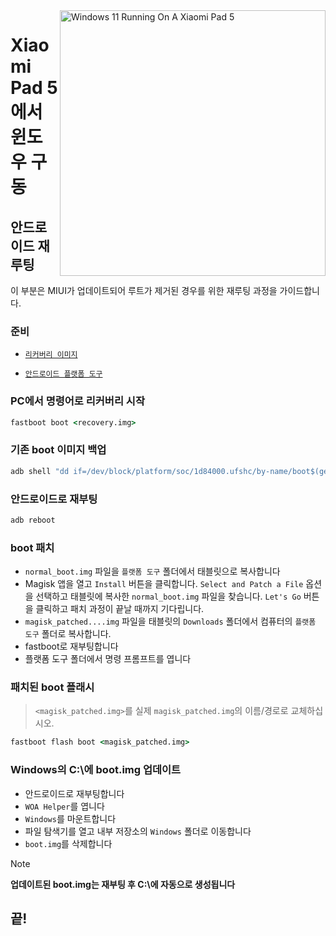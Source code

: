 <img align="right" src="https://raw.githubusercontent.com/erdilS/Port-Windows-11-Xiaomi-Pad-5/main/nabu.png" width="425" alt="Windows 11 Running On A Xiaomi Pad 5">

# Xiaomi Pad 5 에서 윈도우 구동

## 안드로이드 재루팅
이 부분은 MIUI가 업데이트되어 루트가 제거된 경우를 위한 재루팅 과정을 가이드합니다.

### 준비
- [```리커버리 이미지```](https://github.com/erdilS/Port-Windows-11-Xiaomi-Pad-5/releases/download/1.0/recovery.img)
  
- [```안드로이드 플랫폼 도구```](https://developer.android.com/studio/releases/platform-tools)

### PC에서 명령어로 리커버리 시작
```cmd
fastboot boot <recovery.img>
```

### 기존 boot 이미지 백업
```cmd
adb shell "dd if=/dev/block/platform/soc/1d84000.ufshc/by-name/boot$(getprop ro.boot.slot_suffix) of=/tmp/normal_boot.img" && adb pull /tmp/normal_boot.img
```

### 안드로이드로 재부팅
```cmd
adb reboot
```

### boot 패치
- ```normal_boot.img``` 파일을 ```플랫폼 도구``` 폴더에서 태블릿으로 복사합니다
- Magisk 앱을 열고 ```Install``` 버튼을 클릭합니다. ```Select and Patch a File``` 옵션을 선택하고 태블릿에 복사한 ```normal_boot.img``` 파일을 찾습니다. ```Let's Go``` 버튼을 클릭하고 패치 과정이 끝날 때까지 기다립니다.
- ```magisk_patched....img``` 파일을 태블릿의 ```Downloads``` 폴더에서 컴퓨터의 ```플랫폼 도구``` 폴더로 복사합니다. 
- fastboot로 재부팅합니다
- 플랫폼 도구 폴더에서 명령 프롬프트를 엽니다 

### 패치된 boot 플래시
 > `<magisk_patched.img>`를 실제 ```magisk_patched.img```의 이름/경로로 교체하십시오.
```cmd
fastboot flash boot <magisk_patched.img>
```

### Windows의 C:\에 boot.img 업데이트
- 안드로이드로 재부팅합니다
- ```WOA Helper```를 엽니다
- ```Windows```를 마운트합니다
- 파일 탐색기를 열고 내부 저장소의 ```Windows``` 폴더로 이동합니다
- ```boot.img```를 삭제합니다

> [!NOTE]
> **업데이트된 boot.img는 재부팅 후 C:\에 자동으로 생성됩니다**

## 끝!















